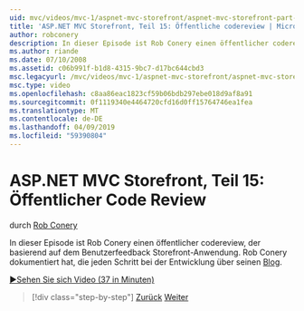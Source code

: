 ```yaml
---
uid: mvc/videos/mvc-1/aspnet-mvc-storefront/aspnet-mvc-storefront-part-15-public-code-review
title: 'ASP.NET MVC Storefront, Teil 15: Öffentliche codereview | Microsoft-Dokumentation'
author: robconery
description: In dieser Episode ist Rob Conery einen öffentlicher codereview, der basierend auf dem Benutzerfeedback Storefront-Anwendung. Rob Conery dokumentiert hat, die einzelnen Schritte zur Entwicklung...
ms.author: riande
ms.date: 07/10/2008
ms.assetid: c06b991f-b1d8-4315-9bc7-d17bc644cbd3
msc.legacyurl: /mvc/videos/mvc-1/aspnet-mvc-storefront/aspnet-mvc-storefront-part-15-public-code-review
msc.type: video
ms.openlocfilehash: c8aa86eac1823cf59b06bdb297ebe018d9af8a91
ms.sourcegitcommit: 0f1119340e4464720cfd16d0ff15764746ea1fea
ms.translationtype: MT
ms.contentlocale: de-DE
ms.lasthandoff: 04/09/2019
ms.locfileid: "59390804"
---
```

# <a name="aspnet-mvc-storefront-part-15-public-code-review"></a>ASP.NET MVC Storefront, Teil 15: Öffentlicher Code Review

durch [Rob Conery](https://github.com/robconery)

In dieser Episode ist Rob Conery einen öffentlicher codereview, der basierend auf dem Benutzerfeedback Storefront-Anwendung. Rob Conery dokumentiert hat, die jeden Schritt bei der Entwicklung über seinen [Blog](http://blog.wekeroad.com/mvc-storefront/mvcstore-part-15/).

[&#9654;Sehen Sie sich Video (37 in Minuten)](https://channel9.msdn.com/Blogs/ASP-NET-Site-Videos/aspnet-mvc-storefront-part-15-public-code-review)

> [!div class="step-by-step"]
> [Zurück](aspnet-mvc-storefront-part-14-rich-client-interaction.md)
> [Weiter](aspnet-mvc-storefront-part-16-membership-redo-with-openid.md)
